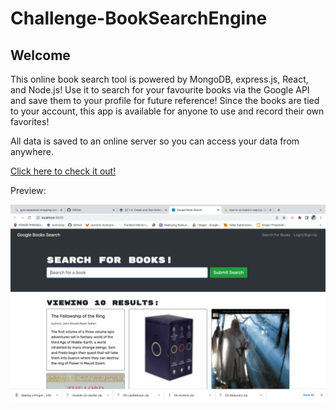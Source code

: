 # Challenge-BookSearchEngine

## Welcome

This online book search tool is powered by MongoDB, express.js, React, and Node.js! Use it to search for your favourite books via the Google API and save them to your profile for future reference! Since the books are tied to your account, this app is available for anyone to use and record their own favorites!

All data is saved to an online server so you can access your data from anywhere.

[Click here to check it out!](https://protected-coast-77874.herokuapp.com/)

Preview:

![Screenshot Preview](pic1.png)
